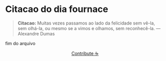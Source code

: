 # Citacao do dia fournace

> **Citacao:** Muitas vezes passamos ao lado da felicidade sem vê-la, sem olhá-la, ou mesmo se a vimos e olhamos, sem reconhecê-la. — Alexandre Dumas

fim do arquivo

<watermark-footer>
<p align="center">
  <a href="https://github.com/ruisuan/ruisuan/blob/main/contribute.md">Contribute ☕</a>
</p>
</watermark-footer>

